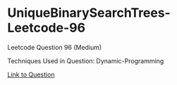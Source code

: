 # UniqueBinarySearchTrees-Leetcode-96

Leetcode Question 96 (Medium)

Techniques Used in Question:
Dynamic-Programming

[Link to Question](https://leetcode.com/problems/unique-binary-search-trees/)
